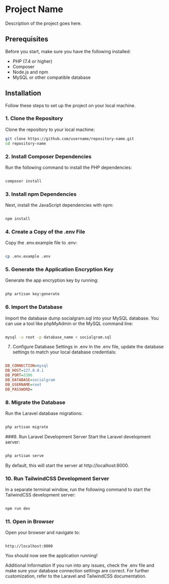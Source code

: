 # Project Name

Description of the project goes here.

## Prerequisites

Before you start, make sure you have the following installed:

- PHP (7.4 or higher)
- Composer
- Node.js and npm
- MySQL or other compatible database

## Installation

Follow these steps to set up the project on your local machine.

### 1. Clone the Repository

Clone the repository to your local machine:

```bash
git clone https://github.com/username/repository-name.git
cd repository-name
```
### 2. Install Composer Dependencies
Run the following command to install the PHP dependencies:

```bash

composer install
```
### 3. Install npm Dependencies
Next, install the JavaScript dependencies with npm:

```bash

npm install
```
### 4. Create a Copy of the .env File
Copy the .env.example file to .env:

```bash

cp .env.example .env
```
### 5. Generate the Application Encryption Key
Generate the app encryption key by running:

```bash

php artisan key:generate
```
### 6. Import the Database
Import the database dump socialgram.sql into your MySQL database. You can use a tool like phpMyAdmin or the MySQL command line:

```bash

mysql -u root -p database_name < socialgram.sql
```
7. Configure Database Settings in .env
In the .env file, update the database settings to match your local database credentials:

```ini

DB_CONNECTION=mysql
DB_HOST=127.0.0.1
DB_PORT=3306
DB_DATABASE=socialgram
DB_USERNAME=root
DB_PASSWORD=
```
### 8. Migrate the Database
Run the Laravel database migrations:

```bash

php artisan migrate
```
###9. Run Laravel Development Server
Start the Laravel development server:

```bash

php artisan serve
```
By default, this will start the server at http://localhost:8000.

### 10. Run TailwindCSS Development Server
In a separate terminal window, run the following command to start the TailwindCSS development server:

```bash

npm run dev
```
### 11. Open in Browser
Open your browser and navigate to:

```arduino

http://localhost:8000
```
You should now see the application running!

Additional Information
If you run into any issues, check the .env file and make sure your database connection settings are correct.
For further customization, refer to the Laravel and TailwindCSS documentation.

